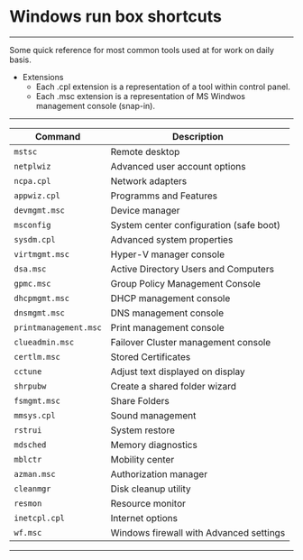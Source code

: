 # Windows run box shortcuts #
----------------------------------------
Some quick reference for most common tools used at for work on daily basis.

* Extensions
  * Each .cpl extension is a representation of a tool within control panel. 
  * Each .msc extension is a representation of MS Windwos management console (snap-in).

--------------------------------------------
| Command | Description |
| --- | --- |
| `mstsc` | Remote desktop |
| `netplwiz` | Advanced user account options |
| `ncpa.cpl` | Network adapters |
| `appwiz.cpl` | Programms and Features |
| `devmgmt.msc` | Device manager |
| `msconfig` | System center configuration (safe boot) |
| `sysdm.cpl` | Advanced system properties |
| `virtmgmt.msc` | Hyper-V manager console |
| `dsa.msc` | Active Directory Users and Computers |
| `gpmc.msc` | Group Policy Management Console |
| `dhcpmgmt.msc` | DHCP management console |
| `dnsmgmt.msc` | DNS management console |
| `printmanagement.msc` | Print management console |
| `clueadmin.msc` | Failover Cluster management console |
| `certlm.msc` | Stored Certificates |
| `cctune` | Adjust text displayed on display |
| `shrpubw` | Create a shared folder wizard |
| `fsmgmt.msc` | Share Folders |
| `mmsys.cpl` | Sound management |
| `rstrui` | System restore |
| `mdsched` | Memory diagnostics |
| `mblctr` | Mobility center |
| `azman.msc` | Authorization manager |
| `cleanmgr` | Disk cleanup utility |
| `resmon` | Resource monitor |
| `inetcpl.cpl` | Internet options |
| `wf.msc` | Windows firewall with Advanced settings |

----------------------------------------------------